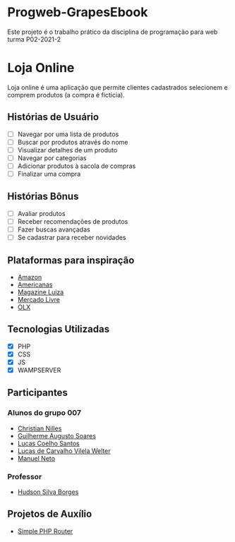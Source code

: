 # Progweb-GrapesEbook

Este projeto é o trabalho prático da disciplina de programação para web turma P02-2021-2

# Loja Online

Loja online é uma aplicação que permite clientes cadastrados selecionem e comprem produtos (a compra é ficticia).

## Histórias de Usuário

- [ ] Navegar por uma lista de produtos
- [ ] Buscar por produtos através do nome
- [ ] Visualizar detalhes de um produto
- [ ] Navegar por categorias
- [ ] Adicionar produtos à sacola de compras
- [ ] Finalizar uma compra

## Histórias Bônus

- [ ] Avaliar produtos
- [ ] Receber recomendações de produtos
- [ ] Fazer buscas avançadas
- [ ] Se cadastrar para receber novidades

## Plataformas para inspiração

- [Amazon](https://www.amazon.com)
- [Americanas](https://www.americanas.com.br)
- [Magazine Luiza](https://www.magazineluiza.com.br)
- [Mercado Livre](https://www.mercadolivre.com.br)
- [OLX](https://www.olx.com.br)

## Tecnologias Utilizadas

- [x] PHP
- [x] CSS
- [x] JS
- [x] WAMPSERVER

## Participantes

### Alunos do grupo 007

- [Christian Nilles](https://github.com/ChristianNilles)
- [Guilherme Augusto Soares]()
- [Lucas Coelho Santos](https://github.com/LucasCoelhoSantos)
- [Lucas de Carvalho Vilela Welter](https://github.com/boltwelter123)
- [Manuel Neto]()

### Professor

- [Hudson Silva Borges](https://github.com/hsborges)

## Projetos de Auxílio

- [Simple PHP Router](https://github.com/steampixel/simplePHPRouter)
